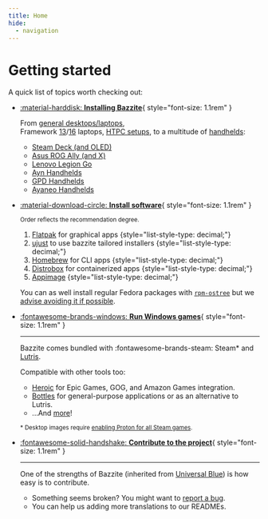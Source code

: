 ```yaml
---
title: Home
hide:
  - navigation
---
```


# Getting started

A quick list of topics worth checking out:

<div class="grid cards _bz" markdown>

- [:material-harddisk: **Installing Bazzite**](General/Installation_Guide/index.md){ style="font-size: 1.1rem" }

  From [general desktops/laptops][install_pc_laptop], <br>Framework [13][frame_13]/[16][frame_16] laptops, [HTPC setups][htpc], to a multitude of [handhelds][install_handheld]:

  - [Steam Deck (and OLED)][install_steam_deck]
  - [Asus ROG Ally (and X)][ally]
  - [Lenovo Legion Go][legion_go]
  - [Ayn Handhelds][ayn]
  - [GPD Handhelds][gpd]
  - [Ayaneo Handhelds][ayaneo]

- [:material-download-circle: **Install software**][installing_software]{ style="font-size: 1.1rem" }

  <small>Order reflects the recommendation degree.</small>

  1. [Flatpak][flatpak] for graphical apps
     {style="list-style-type: decimal;"}
  2. [ujust][ujust] to use bazzite tailored installers
     {style="list-style-type: decimal;"}
  3. [Homebrew][homebrew] for CLI apps
     {style="list-style-type: decimal;"}
  4. [Distrobox][distrobox] for containerized apps
     {style="list-style-type: decimal;"}
  5. [Appimage][appimage]
     {style="list-style-type: decimal;"}

  You can as well install regular Fedora packages with [`rpm-ostree`][rpm-ostree] but we [advise avoiding it if possible][rpm-ostree_caveats].

- [:fontawesome-brands-windows: **Run Windows games**][run_win_game]{ style="font-size: 1.1rem" }

  ***

  Bazzite comes bundled with :fontawesome-brands-steam: Steam\* and [Lutris](Gaming/Game_Launchers.md#lutris-setup).

  Compatible with other tools too:

  - [Heroic](https://heroicgameslauncher.com/) for Epic Games, GOG, and Amazon Games integration.
  - [Bottles](https://usebottles.com/) for general-purpose applications or as an alternative to Lutris.
  - ...And [more][run_win_game]!

  <small>\* Desktop images require [enabling Proton for all Steam games][enable_proton].</small>

- [:fontawesome-solid-handshake: **Contribute to the project**][contrib]{ style="font-size: 1.1rem" }

  ***

  One of the strengths of Bazzite (inherited from [Universal Blue](https://universal-blue.org/)) is how easy is to contribute.

  - Something seems broken? You might want to [report a bug](General/reporting_bugs.md).
  - You can help us adding more translations to our READMEs.

</div>

[install_pc_laptop]: General/Installation_Guide/Installing_Bazzite_for_Desktop_or_Laptop_Hardware.md
[htpc]: General/Installation_Guide/Installing_Bazzite_for_HTPC_Setups.md
[install_handheld]: General/Installation_Guide/Installing_Bazzite_for_Handheld_PCs.md
[install_steam_deck]: General/Installation_Guide/Installing_Bazzite_for_Steam_Deck.md
[ally]: Handheld_and_HTPC_edition/Handheld_Wiki/ASUS_ROG_Ally.md
[legion_go]: Handheld_and_HTPC_edition/Handheld_Wiki/Lenovo_Legion_Go.md
[ayn]: Handheld_and_HTPC_edition/Handheld_Wiki/Ayn_Handhelds.md
[gpd]: Handheld_and_HTPC_edition/Handheld_Wiki/GPD_Handhelds.md
[ayaneo]: Handheld_and_HTPC_edition/Handheld_Wiki/Ayaneo_Handhelds.md
[frame_13]: General/Installation_Guide/Installing_Bazzite_Framework_Laptop_13.md
[frame_16]: General/Installation_Guide/Installing_Bazzite_for_Framework_Laptop_16.md
[run_win_game]: Installing_and_Managing_Software/index.md#how-do-i-run-windows-applications
[enable_proton]: Gaming/Game_Launchers.md#enabling-proton-for-all-steam-games
[flatpak]: Installing_and_Managing_Software/Flatpak.md
[ujust]: Installing_and_Managing_Software/ujust.md
[rpm-ostree]: Installing_and_Managing_Software/rpm-ostree.md
[distrobox]: Installing_and_Managing_Software/Distrobox.md
[installing_software]: Installing_and_Managing_Software/index.md
[contrib]: General/Contributing_to_Bazzite.md
[homebrew]: Installing_and_Managing_Software/Homebrew.md
[rpm-ostree_caveats]: Installing_and_Managing_Software/rpm-ostree.md#major-caveats-using-rpm-ostree
[steam_game_mode]: Handheld_and_HTPC_edition/Steam_Gaming_Mode.md#what-is-steam-gaming-mode
[appimage]: Installing_and_Managing_Software/AppImage.md
